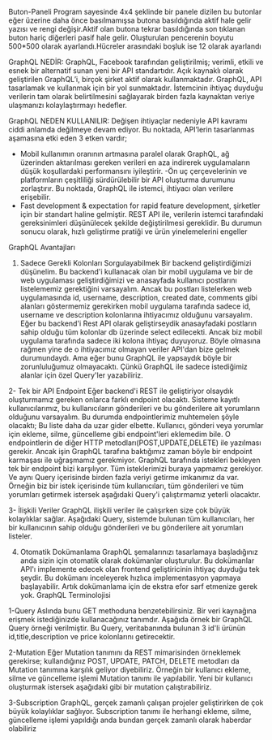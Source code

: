 Buton-Paneli
Program sayesinde 4x4 şeklinde bir panele dizilen bu butonlar eğer üzerine daha önce basılmamışsa butona basıldığında aktif hale gelir yazısı ve rengi değişir.Aktif olan butona tekrar basıldığında son tıklanan buton hariç diğerleri pasif hale gelir.
Oluşturulan pencerenin boyutu 500*500 olarak ayarlandı.Hücreler arasındaki boşluk ise 12 olarak ayarlandı

 GraphQL NEDİR:
GraphQL, Facebook tarafından geliştirilmiş; verimli, etkili ve esnek bir alternatif sunan yeni bir API 
standartıdır. Açık kaynaklı olarak geliştirilen GraphQL’i, birçok şirket aktif olarak kullanmaktadır.
GraphQL, API tasarlamak ve kullanmak için bir yol sunmaktadır. İstemcinin ihtiyaç duyduğu verilerin 
tam olarak belirtilmesini sağlayarak birden fazla kaynaktan veriye ulaşmanızı kolaylaştırmayı 
hedefler.


GraphQL NEDEN KULLANILIR:
Değişen ihtiyaçlar nedeniyle API kavramı ciddi anlamda değilmeye devam ediyor.
Bu noktada, API’lerin tasarlanmas aşamasına etki eden 3 etken vardır;
- Mobil kullanımın oranının artmasına paralel olarak GraphQL, ağ üzerinden aktarılması 
gereken verileri en aza indirerek uygulamaların düşük koşullardaki performansını 
iyileştirir.
-Ön uç çerçevelerinin ve platformların çeşitliliği sürdürülebilir bir API oluşturma 
durumunu zorlaştırır. Bu noktada, GraphQL ile istemci, ihtiyacı olan verilere erişebilir.
- Fast development & expectation for rapid feature development, şirketler için bir standart 
haline gelmiştir.
REST API ile, verilerin istemci tarafındaki gereksinimleri düşünülecek şekilde 
değiştirilmesi gereklidir. Bu durumun sonucu olarak, hızlı geliştirme pratiği ve ürün 
yinelemelerini engeller

 GraphQL Avantajları
1. Sadece Gerekli Kolonları Sorgulayabilmek
Bir backend geliştirdiğimizi düşünelim. Bu backend'i kullanacak olan bir mobil uygulama ve 
bir de web uygulaması geliştirdiğimizi ve anasayfada kullanıcı postlarını listelememiz 
gerektiğini varsayalım. Ancak bu postları listelerken web uygulamasında id, username, 
description, created date, comments gibi alanları göstermemiz gerekirken mobil uygulama 
tarafında sadece id, username ve description kolonlarına ihtiyacımız olduğunu varsayalım.
Eğer bu backend'i Rest API olarak geliştirseydik anasayfadaki postların sahip olduğu tüm 
kolonlar db üzerinde select edilecekti. Ancak biz mobil uygulama tarafında sadece iki kolona 
ihtiyaç duyuyoruz. Böyle olmasına rağmen yine de o ihtiyacımız olmayan veriler API'dan bize 
gelmek durumundaydı.
Ama eğer bunu GraphQL ile yapsaydık böyle bir zorunluluğumuz olmayacaktı. Çünkü 
GraphQL ile sadece istediğimiz alanlar için özel Query'ler yazabiliriz.


2- Tek bir API Endpoint
Eğer backend'i REST ile geliştiriyor olsaydık oluşturmamız gereken onlarca farklı endpoint 
olacaktı. Sisteme kayıtlı kullanıcılarımız, bu kullanıcıların gönderileri ve bu gönderilere ait 
yorumların olduğunu varsayalım. Bu durumda endpointlerimiz muhtemelen şöyle olacaktı;
Bu liste daha da uzar gider elbette. Kullanıcı, gönderi veya yorumlar için ekleme, silme, 
güncelleme gibi endpoint'leri eklemedim bile. O endpointlerin de diğer HTTP 
metodları(POST,UPDATE,DELETE) ile yazılması gerekir.
Ancak işin GraphQL tarafına baktığımız zaman böyle bir endpoint karmaşası ile uğraşmamız 
gerekmiyor. GraphQL tarafında istekleri bekleyen tek bir endpoint bizi karşılıyor. Tüm 
isteklerimizi buraya yapmamız gerekiyor. Ve aynı Query içerisinde birden fazla veriyi getirme 
imkanımız da var.
Örneğin biz bir istek içerisinde tüm kullanıcıları, tüm gönderileri ve tüm yorumları getirmek 
istersek aşağıdaki Query'i çalıştırmamız yeterli olacaktır.


3- İlişkili Veriler
GraphQL ilişkili veriler ile çalışırken size çok büyük kolaylıklar sağlar. Aşağıdaki Query, 
sistemde bulunan tüm kullanıcıları, her bir kullanıcının sahip olduğu gönderileri ve bu 
gönderilere ait yorumları listeler.


4. Otomatik Dokümanlama
GraphQL şemalarınızı tasarlamaya başladığınız anda sizin için otomatik olarak dokümanlar 
oluşturulur. Bu dokümanlar API'ı implemente edecek olan frontend geliştiricinin ihtiyaç 
duyduğu tek şeydir. Bu dokümanı inceleyerek hızlıca implementasyon yapmaya başlayabilir. 
Artık dokümanlama için de ekstra efor sarf etmenize gerek yok.
GraphQL Terminolojisi


1-Query
Aslında bunu GET methoduna benzetebilirsiniz. Bir veri kaynağına erişmek istediğinizde 
kullanacağınız tanımdır. Aşağıda örnek bir GraphQL Query örneği verilmiştir.
Bu Query, veritabanında bulunan 3 id'li ürünün id,title,description ve price kolonlarını 
getirecektir.


2-Mutation
Eğer Mutation tanımını da REST mimarisinden örneklemek gerekirse; kullandığınız 
POST, UPDATE, PATCH, DELETE metodları da Mutation tanımına karşılık geliyor 
diyebiliriz. Örneğin bir kullanıcı ekleme, silme ve güncelleme işlemi Mutation tanımı ile 
yapılabilir.
Yeni bir kullanıcı oluşturmak istersek aşağıdaki gibi bir mutation çalıştırabiliriz.


3-Subscription
GraphQL, gerçek zamanlı çalışan projeler geliştirirken de çok büyük kolaylıklar sağlıyor. 
Subscription tanımı ile herhangi ekleme, silme, güncelleme işlemi yapıldığı anda bundan 
gerçek zamanlı olarak haberdar olabiliriz
